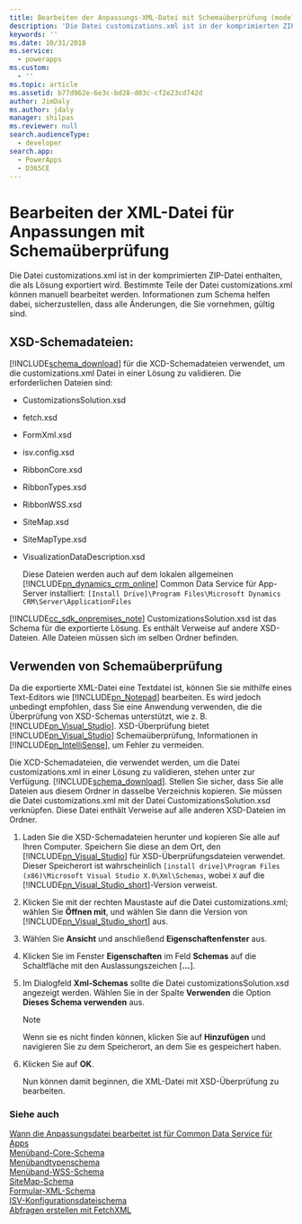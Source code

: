 ```yaml
---
title: Bearbeiten der Anpassungs-XML-Datei mit Schemaüberprüfung (modellgestützte Apps) | Microsoft Docs
description: 'Die Datei customizations.xml ist in der komprimierten ZIP-Datei enthalten, die als Lösung exportiert wird. Bestimmte Teile der Datei customizations.xml können manuell bearbeitet werden. Informationen zum Schema helfen dabei, sicherzustellen, dass alle Änderungen, die Sie vornehmen, gültig sind.'
keywords: ''
ms.date: 10/31/2018
ms.service:
  - powerapps
ms.custom:
  - ''
ms.topic: article
ms.assetid: b77d962e-6e3c-bd28-d03c-cf2e23cd742d
author: JimDaly
ms.author: jdaly
manager: shilpas
ms.reviewer: null
search.audienceType:
  - developer
search.app:
  - PowerApps
  - D365CE
---
```


# <a name="edit-the-customizations-xml-file-with-schema-validation"></a>Bearbeiten der XML-Datei für Anpassungen mit Schemaüberprüfung

<!-- https://docs.microsoft.com/en-us/dynamics365/customer-engagement/developer/customize-dev/edit-customizations-xml-file-schema-validation -->

Die Datei customizations.xml ist in der komprimierten ZIP-Datei enthalten, die als Lösung exportiert wird. Bestimmte Teile der Datei customizations.xml können manuell bearbeitet werden. Informationen zum Schema helfen dabei, sicherzustellen, dass alle Änderungen, die Sie vornehmen, gültig sind.  
  
## <a name="xsd-schema-files"></a>XSD-Schemadateien:  
 [!INCLUDE[schema_download](../../includes/schema-download.md)] für die XCD-Schemadateien verwendet, um die customizations.xml Datei in einer Lösung zu validieren. Die erforderlichen Dateien sind:  
  
- CustomizationsSolution.xsd  
  
- fetch.xsd  
  
- FormXml.xsd  
  
- isv.config.xsd  
  
- RibbonCore.xsd  
  
- RibbonTypes.xsd  
  
- RibbonWSS.xsd  
  
- SiteMap.xsd  
  
- SiteMapType.xsd  
  
- VisualizationDataDescription.xsd  
  
  Diese Dateien werden auch auf dem lokalen allgemeinen [!INCLUDE[pn_dynamics_crm_online](../../includes/pn-dynamics-crm-online.md)] Common Data Service für App-Server installiert: `[Install Drive]\Program Files\Microsoft Dynamics CRM\Server\ApplicationFiles`  
  
[!INCLUDE[cc_sdk_onpremises_note](../../includes/cc-sdk-onpremises-note.md)] CustomizationsSolution.xsd ist das Schema für die exportierte Lösung. Es enthält Verweise auf andere XSD-Dateien. Alle Dateien müssen sich im selben Ordner befinden.  
  
<a name="BKMK_UseSchemaValidation"></a>   
## <a name="using-schema-validation"></a>Verwenden von Schemaüberprüfung  
 Da die exportierte XML-Datei eine Textdatei ist, können Sie sie mithilfe eines Text-Editors wie [!INCLUDE[pn_Notepad](../../includes/pn-notepad.md)] bearbeiten. Es wird jedoch unbedingt empfohlen, dass Sie eine Anwendung verwenden, die die Überprüfung von XSD-Schemas unterstützt, wie z. B. [!INCLUDE[pn_Visual_Studio](../../includes/pn-visual-studio.md)]. XSD-Überprüfung bietet [!INCLUDE[pn_Visual_Studio](../../includes/pn-visual-studio.md)] <!-- TODO - need to fix this link. The page is not available (or [Visual Studio Express 2012 for Web](http://www.microsoft.com/visualstudio/eng/products/visual-studio-express-for-web))--> Schemaüberprüfung, Informationen in [!INCLUDE[pn_IntelliSense](../../includes/pn-intellisense.md)], um Fehler zu vermeiden.  
  
 Die XCD-Schemadateien, die verwendet werden, um die Datei customizations.xml in einer Lösung zu validieren, stehen unter  zur Verfügung. [!INCLUDE[schema_download](../../includes/schema-download.md)]. Stellen Sie sicher, dass Sie alle Dateien aus diesem Ordner in dasselbe Verzeichnis kopieren. Sie müssen die Datei customizations.xml mit der Datei CustomizationsSolution.xsd verknüpfen. Diese Datei enthält Verweise auf alle anderen XSD-Dateien im Ordner.  
  
1. Laden Sie die XSD-Schemadateien herunter und kopieren Sie alle auf Ihren Computer. Speichern Sie diese an dem Ort, den [!INCLUDE[pn_Visual_Studio](../../includes/pn-visual-studio.md)] für XSD-Überprüfungsdateien verwendet. Dieser Speicherort ist wahrscheinlich `[install drive]\Program Files (x86)\Microsoft Visual Studio X.0\Xml\Schemas`, wobei `X` auf die [!INCLUDE[pn_Visual_Studio_short](../../includes/pn-visual-studio-short.md)]-Version verweist.  
  
2. Klicken Sie mit der rechten Maustaste auf die Datei customizations.xml; wählen Sie **Öffnen mit**, und wählen Sie dann die Version von [!INCLUDE[pn_Visual_Studio_short](../../includes/pn-visual-studio-short.md)] aus.  
  
3. Wählen Sie **Ansicht** und anschließend **Eigenschaftenfenster** aus.  
  
4. Klicken Sie im Fenster **Eigenschaften** im Feld **Schemas** auf die Schaltfläche mit den Auslassungszeichen [**...**].  
  
5. Im Dialogfeld **Xml-Schemas** sollte die Datei customizationsSolution.xsd angezeigt werden. Wählen Sie in der Spalte **Verwenden** die Option **Dieses Schema verwenden** aus.  
  
   > [!NOTE]
   >  Wenn sie es nicht finden können, klicken Sie auf **Hinzufügen** und navigieren Sie zu dem Speicherort, an dem Sie es gespeichert haben.  
  
6. Klicken Sie auf **OK**.  
  
   Nun können damit beginnen, die XML-Datei mit XSD-Überprüfung zu bearbeiten.  
  
### <a name="see-also"></a>Siehe auch

[Wann die Anpassungsdatei bearbeitet ist für Common Data Service für Apps](when-edit-customization-file.md)<br/> 
[Menüband-Core-Schema](ribbon-core-schema.md)<br/>
[Menübandtypenschema](ribbon-types-schema.md)<br/>
[Menüband-WSS-Schema](ribbon-wss-schema.md)<br/>
[SiteMap-Schema](/dynamics365/customer-engagement/developer/customize-dev/sitemap-schema)<br/>   <!-- TODO need to fix link relevant to the topic in powerapps repo-->
[Formular-XML-Schema](form-xml-schema.md)     
[ISV-Konfigurationsdateischema](/dynamics365/customer-engagement/developer/customize-dev/isv-configuration-file-schema)<br/>   <!-- TODO need to fix link relevant to the topic in powerapps repo-->
[Abfragen erstellen mit FetchXML](/dynamics365/customer-engagement/developer/org-service/build-queries-fetchxml) <!-- TODO need to fix link relevant to the topic in powerapps repo-->
